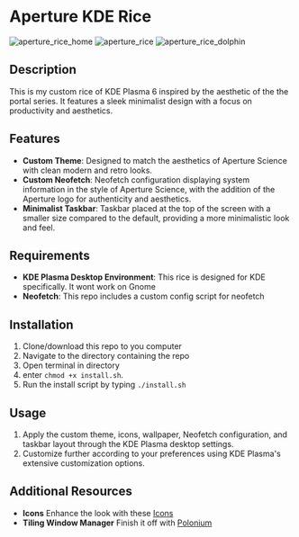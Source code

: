 # Aperture KDE Rice
![aperture_rice_home](https://github.com/empr0r/aperture-dotfiles/assets/165341203/0374072c-c82c-40d8-b97b-f6c436551002)
![aperture_rice](https://github.com/empr0r/aperture-dotfiles/assets/165341203/62f37951-bfed-44a2-a967-34eb3f0c72b3)
![aperture_rice_dolphin](https://github.com/empr0r/aperture-dotfiles/assets/165341203/7aa36480-9025-4977-93e9-10fe29303039)

## Description

This is my custom rice of KDE Plasma 6 inspired by the aesthetic of the the portal series. It features a sleek minimalist design with a focus on productivity and aesthetics.

## Features

- **Custom Theme**: Designed to match the aesthetics of Aperture Science with clean modern and retro looks.
- **Custom Neofetch**: Neofetch configuration displaying system information in the style of Aperture Science, with the addition of the Aperture logo for authenticity and aesthetics.
- **Minimalist Taskbar**: Taskbar placed at the top of the screen with a smaller size compared to the default, providing a more minimalistic look and feel.

## Requirements

- **KDE Plasma Desktop Environment**: This rice is designed for KDE specifically. It wont work on Gnome
- **Neofetch**: This repo includes a custom config script for neofetch

## Installation

1. Clone/download this repo to you computer
2. Navigate to the directory containing the repo
3. Open terminal in directory
4. enter `chmod +x install.sh`.
5. Run the install script by typing `./install.sh`

## Usage

1. Apply the custom theme, icons, wallpaper, Neofetch configuration, and taskbar layout through the KDE Plasma desktop settings.
2. Customize further according to your preferences using KDE Plasma's extensive customization options.

## Additional Resources
- **Icons** Enhance the look with these [Icons](https://store.kde.org/p/1359276)
- **Tiling Window Manager** Finish it off with [Polonium](https://store.kde.org/p/2042756)

